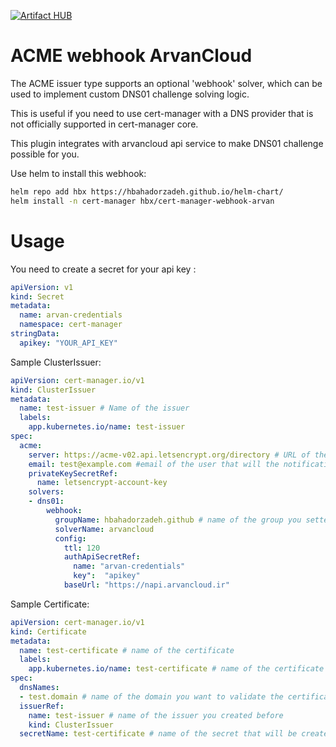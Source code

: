 [![Artifact HUB](https://img.shields.io/endpoint?url=https://artifacthub.io/badge/repository/hbahadorzadeh)](https://artifacthub.io/packages/helm/hbahadorzadeh/cert-manager-webhook-arvan)
# ACME webhook ArvanCloud

The ACME issuer type supports an optional 'webhook' solver, which can be used
to implement custom DNS01 challenge solving logic.

This is useful if you need to use cert-manager with a DNS provider that is not
officially supported in cert-manager core.

This plugin integrates with arvancloud api service to make DNS01 challenge possible for you.

Use helm to install this webhook:
```bash
helm repo add hbx https://hbahadorzadeh.github.io/helm-chart/
helm install -n cert-manager hbx/cert-manager-webhook-arvan
```

# Usage

You need to create a secret for your api key :

```yaml
apiVersion: v1
kind: Secret
metadata:
  name: arvan-credentials
  namespace: cert-manager
stringData:
  apikey: "YOUR_API_KEY"
```

Sample ClusterIssuer:

```yaml
apiVersion: cert-manager.io/v1
kind: ClusterIssuer
metadata:
  name: test-issuer # Name of the issuer
  labels:
    app.kubernetes.io/name: test-issuer
spec:
  acme:
    server: https://acme-v02.api.letsencrypt.org/directory # URL of the server 
    email: test@example.com #email of the user that will the notification about the cert 
    privateKeySecretRef:
      name: letsencrypt-account-key
    solvers:
    - dns01:
        webhook:
          groupName: hbahadorzadeh.github # name of the group you setted at the start of this course
          solverName: arvancloud
          config:
            ttl: 120
            authApiSecretRef: 
              name: "arvan-credentials"
              key":  "apikey"
            baseUrl: "https://napi.arvancloud.ir"
```

Sample Certificate:

```yaml
apiVersion: cert-manager.io/v1
kind: Certificate
metadata:
  name: test-certificate # name of the certificate
  labels:
    app.kubernetes.io/name: test-certificate # name of the certificate
spec:
  dnsNames:
  - test.domain # name of the domain you want to validate the certificate
  issuerRef:
    name: test-issuer # name of the issuer you created before
    kind: ClusterIssuer
  secretName: test-certificate # name of the secret that will be created that will contain the certificate
```